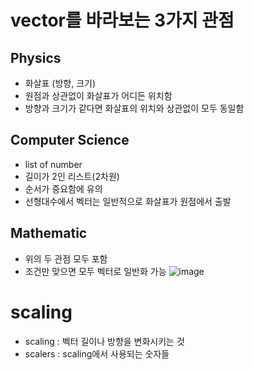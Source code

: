 # vector를 바라보는 3가지 관점
## Physics
- 화살표 (방향, 크기)
- 원점과 상관없이 화살표가 어디든 위치함
- 방향과 크기가 같다면 화살표의 위치와 상관없이 모두 동일함
## Computer Science
- list of number
- 길이가 2인 리스트(2차원)
- 순서가 중요함에 유의
- 선형대수에서 벡터는 일반적으로 화살표가 원점에서 출발
## Mathematic
- 위의 두 관점 모두 포함
- 조건만 맞으면 모두 벡터로 일반화 가능
![image](https://user-images.githubusercontent.com/46833758/109982005-d2093900-7d44-11eb-95a5-7a821d30af2e.png)
# scaling
- scaling : 벡터 길이나 방향을 변화시키는 것
- scalers : scaling에서 사용되는 숫자들
